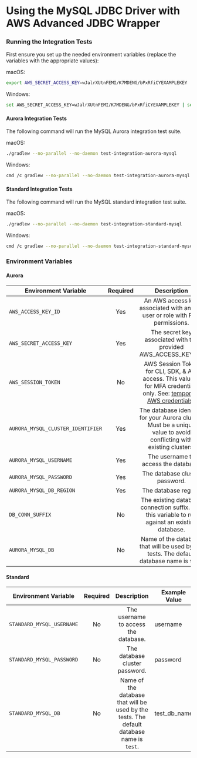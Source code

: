 # Using the MySQL JDBC Driver with AWS Advanced JDBC Wrapper

### Running the Integration Tests

First ensure you set up the needed environment variables (replace the variables with the appropriate values):

macOS:
```bash
export AWS_SECRET_ACCESS_KEY=wJalrXUtnFEMI/K7MDENG/bPxRfiCYEXAMPLEKEY  AWS_ACCESS_KEY_ID=ASIAIOSFODNN7EXAMPLE AWS_SESSION_TOKEN=AQoDYXdzEJr...<remainder of session token> AURORA_MYSQL_CLUSTER_IDENTIFIER=XYZ.us-east-2.rds.amazonaws.com AURORA_MYSQL_USERNAME=username AURORA_MYSQL_PASSWORD=password AURORA_MYSQL_DB_REGION=us-east-2```
```
Windows:
```bash
set AWS_SECRET_ACCESS_KEY=wJalrXUtnFEMI/K7MDENG/bPxRfiCYEXAMPLEKEY | set AWS_ACCESS_KEY_ID=ASIAIOSFODNN7EXAMPLE | set AWS_SESSION_TOKEN=AQoDYXdzEJr...<remainder of session token> | set AURORA_MYSQL_CLUSTER_IDENTIFIER=XYZ.us-east-2.rds.amazonaws.com | set AURORA_MYSQL_USERNAME=username | set AURORA_MYSQL_PASSWORD=password | set AURORA_MYSQL_DB_REGION=us-east-2```
```
#### Aurora Integration Tests
The following command will run the MySQL Aurora integration test suite.

macOS:
```bash
./gradlew --no-parallel --no-daemon test-integration-aurora-mysql
```
Windows:
```bash
cmd /c gradlew --no-parallel --no-daemon test-integration-aurora-mysql
```
#### Standard Integration Tests
The following command will run the MySQL standard integration test suite.

macOS:
```bash
./gradlew --no-parallel --no-daemon test-integration-standard-mysql
```
Windows:
```bash
cmd /c gradlew --no-parallel --no-daemon test-integration-standard-mysql
``` 

### Environment Variables

#### Aurora
| Environment Variable              | Required |                                                                                                    Description                                                                                                    | Example Value                              |
|-----------------------------------|:--------:|:-----------------------------------------------------------------------------------------------------------------------------------------------------------------------------------------------------------------:|--------------------------------------------|
| `AWS_ACCESS_KEY_ID`               |   Yes    |                                                                    An AWS access key associated with an IAM user or role with RDS permissions.                                                                    | ASIAIOSFODNN7EXAMPLE                       |
| `AWS_SECRET_ACCESS_KEY`           |   Yes    |                                                                          The secret key associated with the provided AWS_ACCESS_KEY_ID.                                                                           | wJalrXUtnFEMI/K7MDENG/bPxRfiCYEXAMPLEKEY   |
| `AWS_SESSION_TOKEN`               |    No    | AWS Session Token for CLI, SDK, & API access. This value is for MFA credentials only. See: [temporary AWS credentials](https://docs.aws.amazon.com/IAM/latest/UserGuide/id_credentials_temp_use-resources.html).. | AQoDYXdzEJr...<remainder of session token> |
| `AURORA_MYSQL_CLUSTER_IDENTIFIER` |   Yes    |                                               The database identifier for your Aurora cluster. Must be a unique value to avoid conflicting with existing clusters.                                                | db-identifier                              |
| `AURORA_MYSQL_USERNAME`           |   Yes    |                                                                                       The username to access the database.                                                                                        | username                                   |
| `AURORA_MYSQL_PASSWORD`           |   Yes    |                                                                                          The database cluster password.                                                                                           | password                                   |
| `AURORA_MYSQL_DB_REGION`          |   Yes    |                                                                                               The database region.                                                                                                | us-east-2                                  |
| `DB_CONN_SUFFIX`                  |    No    |                                                          The existing database connection suffix. Use this variable to run against an existing database.                                                          | XYZ.us-east-2.rds.amazonaws.com            |
| `AURORA_MYSQL_DB`                 |    No    |                                                             Name of the database that will be used by the tests. The default database name is `test`.                                                             | test_db_name                               |


#### Standard
| Environment Variable      | Required |                                                          Description                                                           | Example Value |
|---------------------------|:--------:|:------------------------------------------------------------------------------------------------------------------------------:|---------------|
| `STANDARD_MYSQL_USERNAME` |    No    |                                              The username to access the database.                                              | username      |
| `STANDARD_MYSQL_PASSWORD` |    No    |                                                 The database cluster password.                                                 | password      |
| `STANDARD_MYSQL_DB`       |    No    |   Name of the database that will be used by the tests. The default database name is `test`.    | test_db_name  |
